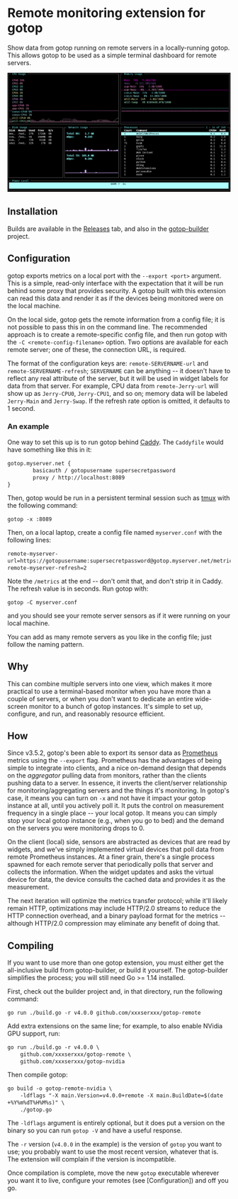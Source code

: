 # Remote monitoring extension for gotop


Show data from gotop running on remote servers in a locally-running gotop. This allows gotop to be used as a simple terminal dashboard for remote servers.

![Screenshot](/screenshots/fourby.png)


## Installation

Builds are available in the [Releases](Releases) tab, and also in the [gotop-builder](https://github.com/xxxserxxx/gotop-builder/Releases) project. 


## Configuration

gotop exports metrics on a local port with the `--export <port>` argument. This is a simple, read-only interface with the expectation that it will be run behind some proxy that provides security.  A gotop built with this extension can read this data and render it as if the devices being monitored were on the local machine.

On the local side, gotop gets the remote information from a config file; it is not possible to pass this in on the command line. The recommended approach is to create a remote-specific config file, and then run gotop with the `-C <remote-config-filename>` option.  Two options are available for each remote server; one of these, the connection URL, is required.

The format of the configuration keys are: `remote-SERVERNAME-url` and `remote-SERVERNAME-refresh`; `SERVERNAME` can be anything -- it doesn't have to reflect any real attribute of the server, but it will be used in widget labels for data from that server.  For example, CPU data from `remote-Jerry-url` will show up as `Jerry-CPU0`, `Jerry-CPU1`, and so on; memory data will be labeled `Jerry-Main` and `Jerry-Swap`.  If the refresh rate option is omitted, it defaults to 1 second.


### An example

One way to set this up is to run gotop behind [Caddy](https://caddyserver.com). The `Caddyfile` would have something like this in it:

```
gotop.myserver.net {
        basicauth / gotopusername supersecretpassword
        proxy / http://localhost:8089
}
```                

Then, gotop would be run in a persistent terminal session such as [tmux](https://github.com/tmux/tmux) with the following command:

```
gotop -x :8089
```

Then, on a local laptop, create a config file named `myserver.conf` with the following lines:

```
remote-myserver-url=https://gotopusername:supersecretpassword@gotop.myserver.net/metrics
remote-myserver-refresh=2
```

Note the `/metrics` at the end -- don't omit that, and don't strip it in Caddy.  The refresh value is in seconds. Run gotop with:

```
gotop -C myserver.conf
```

and you should see your remote server sensors as if it were running on your local machine.

You can add as many remote servers as you like in the config file; just follow the naming pattern.

## Why

This can combine multiple servers into one view, which makes it more practical to use a terminal-based monitor when you have more than a couple of servers, or when you don't want to dedicate an entire wide-screen monitor to a bunch of gotop instances. It's simple to set up, configure, and run, and reasonably resource efficient.

## How

Since v3.5.2, gotop's been able to export its sensor data as [Prometheus](https://prometheus.io/) metrics using the `--export` flag.  Prometheus has the advantages of being simple to integrate into clients, and a nice on-demand design that depends on the *aggregator* pulling data from monitors, rather than the clients pushing data to a server. In essence, it inverts the client/server relationship for monitoring/aggregating servers and the things it's monitoring. In gotop's case, it means you can turn on `-x` and not have it impact your gotop instance at all, until you actively poll it.  It puts the control on measurement frequency in a single place -- your local gotop. It means you can simply stop your local gotop instance (e.g., when you go to bed) and the demand on the servers you were monitoring drops to 0. 

On the client (local) side, sensors are abstracted as devices that are read by widgets, and we've simply implemented virtual devices that poll data from remote Prometheus instances. At a finer grain, there's a single process spawned for each remote server that periodically polls that server and collects the information.  When the widget updates and asks the virtual device for data, the device consults the cached data and provides it as the measurement.

The next iteration will optimize the metrics transfer protocol; while it'll likely remain HTTP, optimizations may include HTTP/2.0 streams to reduce the HTTP connection overhead, and a binary payload format for the metrics -- although HTTP/2.0 compression may eliminate any benefit of doing that.

## Compiling

If you want to use more than one gotop extension, you must either get the all-inclusive build from gotop-builder, or build it yourself.  The gotop-builder simplifies the process; you will still need Go >= 1.14 installed.

First, check out the builder project and, in that directory, run the following command:

```
go run ./build.go -r v4.0.0 github.com/xxxserxxx/gotop-remote 
```

Add extra extensions on the same line; for example, to also enable NVidia GPU support, run:

```
go run ./build.go -r v4.0.0 \
    github.com/xxxserxxx/gotop-remote \
    github.com/xxxserxxx/gotop-nvidia
```

Then compile gotop:

```
go build -o gotop-remote-nvidia \
    -ldflags "-X main.Version=v4.0.0+remote -X main.BuildDate=$(date +%Y%m%dT%H%M%s)" \
    ./gotop.go
```

The `-ldflags` argument is entirely optional, but it does put a version on the binary so you can run `gotop -V` and have a useful response.

The `-r` version (`v4.0.0` in the example) is the version of `gotop` you want to use; you probably want to use the most recent version, whatever that is. The extension will complain if the version is incompatible.

Once compilation is complete, move the new `gotop` executable wherever you want it to live, configure your remotes (see [Configuration]) and off you go.

